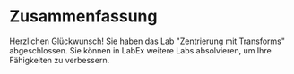 # Zusammenfassung

Herzlichen Glückwunsch! Sie haben das Lab "Zentrierung mit Transforms" abgeschlossen. Sie können in LabEx weitere Labs absolvieren, um Ihre Fähigkeiten zu verbessern.

